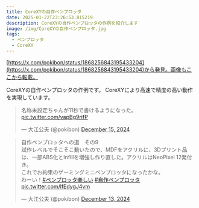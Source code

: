 ```yaml
---
title: CoreXYの自作ペンプロッタ
date: 2025-01-22T23:26:53.815219
description: CoreXYの自作ペンプロッタの作例を紹介します
image: /img/CoreXYの自作ペンプロッタ.jpg
tags:
  - ペンプロッタ
  - CoreXY
---
```

[https://x.com/pokibon/status/1868256843195433204](https://x.com/pokibon/status/1868256843195433204)から発見。画像もここから転載。

CoreXYの自作ペンプロッタの作例です。
CoreXYにより高速で精度の高い動作を実現しています。

<blockquote class="twitter-tweet"><p lang="ja" dir="ltr">名称未設定ちゃんが11秒で書けるようになった。 <a href="https://t.co/vapBg9rifP">pic.twitter.com/vapBg9rifP</a></p>&mdash; 大江公夫 (@pokibon) <a href="https://twitter.com/pokibon/status/1868256843195433204?ref_src=twsrc%5Etfw">December 15, 2024</a></blockquote>
<script async src="https://platform.twitter.com/widgets.js" charset="utf-8"></script>



<blockquote class="twitter-tweet"><p lang="ja" dir="ltr">自作ペンプロッタへの道　その9<br>試作レベルでそこそこ動いたので、MDFをアクリルに、3Dプリント品は、一部ABS化とInfillを増強し作り直した。アクリルはNeoPixel 12発付き。<br>これでお約束のゲーミングミニペンプロッタになったかな。<br>わーい！<a href="https://twitter.com/hashtag/%E3%83%9A%E3%83%B3%E3%83%97%E3%83%AD%E3%83%83%E3%82%BF%E6%A5%BD%E3%81%97%E3%81%84?src=hash&amp;ref_src=twsrc%5Etfw">#ペンプロッタ楽しい</a> <a href="https://twitter.com/hashtag/%E8%87%AA%E4%BD%9C%E3%83%9A%E3%83%B3%E3%83%97%E3%83%AD%E3%83%83%E3%82%BF?src=hash&amp;ref_src=twsrc%5Etfw">#自作ペンプロッタ</a> <a href="https://t.co/lfEdygJ4vm">pic.twitter.com/lfEdygJ4vm</a></p>&mdash; 大江公夫 (@pokibon) <a href="https://twitter.com/pokibon/status/1867542945395880426?ref_src=twsrc%5Etfw">December 13, 2024</a></blockquote>
<script async src="https://platform.twitter.com/widgets.js" charset="utf-8"></script>



